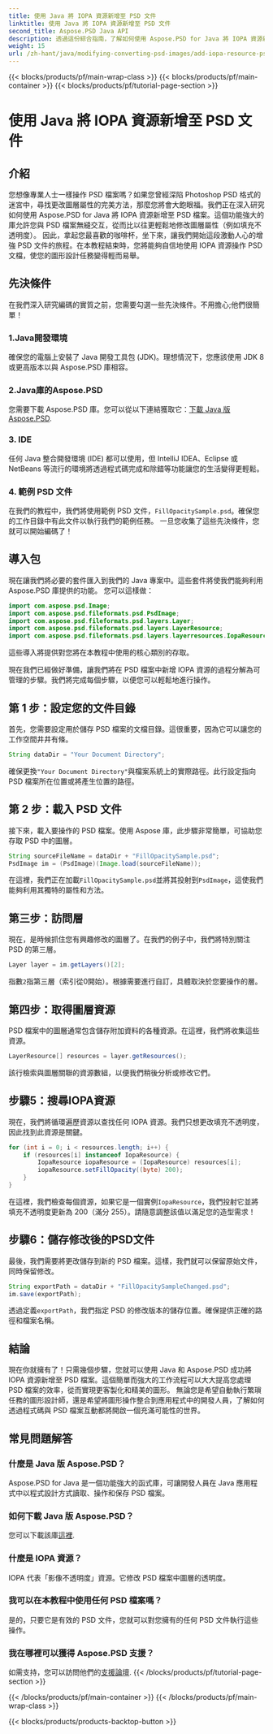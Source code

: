 ```yaml
---
title: 使用 Java 將 IOPA 資源新增至 PSD 文件
linktitle: 使用 Java 將 IOPA 資源新增至 PSD 文件
second_title: Aspose.PSD Java API
description: 透過這份綜合指南，了解如何使用 Aspose.PSD for Java 將 IOPA 資源新增至 PSD 檔案。有效圖形操作的簡單步驟。
weight: 15
url: /zh-hant/java/modifying-converting-psd-images/add-iopa-resource-psd-files/
---
```


{{< blocks/products/pf/main-wrap-class >}}
{{< blocks/products/pf/main-container >}}
{{< blocks/products/pf/tutorial-page-section >}}

# 使用 Java 將 IOPA 資源新增至 PSD 文件

## 介紹
您想像專業人士一樣操作 PSD 檔案嗎？如果您曾經深陷 Photoshop PSD 格式的迷宮中，尋找更改圖層屬性的完美方法，那麼您將會大飽眼福。我們正在深入研究如何使用 Aspose.PSD for Java 將 IOPA 資源新增至 PSD 檔案。這個功能強大的庫允許您與 PSD 檔案無縫交互，從而比以往更輕鬆地修改圖層屬性（例如填充不透明度）。
因此，拿起您最喜歡的咖啡杯，坐下來，讓我們開始這段激動人心的增強 PSD 文件的旅程。在本教程結束時，您將能夠自信地使用 IOPA 資源操作 PSD 文檔，使您的圖形設計任務變得輕而易舉。
## 先決條件
在我們深入研究編碼的實質之前，您需要勾選一些先決條件。不用擔心;他們很簡單！
### 1.Java開發環境
確保您的電腦上安裝了 Java 開發工具包 (JDK)。理想情況下，您應該使用 JDK 8 或更高版本以與 Aspose.PSD 庫相容。 
### 2.Java庫的Aspose.PSD
您需要下載 Aspose.PSD 庫。您可以從以下連結獲取它：[下載 Java 版 Aspose.PSD](https://releases.aspose.com/psd/java/).
### 3. IDE
任何 Java 整合開發環境 (IDE) 都可以使用，但 IntelliJ IDEA、Eclipse 或 NetBeans 等流行的環境將透過程式碼完成和除錯等功能讓您的生活變得更輕鬆。
### 4. 範例 PSD 文件
在我們的教程中，我們將使用範例 PSD 文件，`FillOpacitySample.psd`。確保您的工作目錄中有此文件以執行我們的範例任務。
一旦您收集了這些先決條件，您就可以開始編碼了！
## 導入包
現在讓我們將必要的套件匯入到我們的 Java 專案中。這些套件將使我們能夠利用 Aspose.PSD 庫提供的功能。
您可以這樣做：
```java
import com.aspose.psd.Image;
import com.aspose.psd.fileformats.psd.PsdImage;
import com.aspose.psd.fileformats.psd.layers.Layer;
import com.aspose.psd.fileformats.psd.layers.LayerResource;
import com.aspose.psd.fileformats.psd.layers.layerresources.IopaResource;
```
這些導入將提供對您將在本教程中使用的核心類別的存取。 

現在我們已經做好準備，讓我們將在 PSD 檔案中新增 IOPA 資源的過程分解為可管理的步驟。我們將完成每個步驟，以便您可以輕鬆地進行操作。
## 第 1 步：設定您的文件目錄
首先，您需要設定用於儲存 PSD 檔案的文檔目錄。這很重要，因為它可以讓您的工作空間井井有條。
```java
String dataDir = "Your Document Directory";
```
確保更換`"Your Document Directory"`與檔案系統上的實際路徑。此行設定指向 PSD 檔案所在位置或將產生位置的路徑。
## 第 2 步：載入 PSD 文件 
接下來，載入要操作的 PSD 檔案。使用 Aspose 庫，此步驟非常簡單，可協助您存取 PSD 中的圖層。
```java
String sourceFileName = dataDir + "FillOpacitySample.psd";
PsdImage im = (PsdImage)(Image.load(sourceFileName));
```
在這裡，我們正在加載`FillOpacitySample.psd`並將其投射到`PsdImage`，這使我們能夠利用其獨特的屬性和方法。 
## 第三步：訪問層 
現在，是時候抓住您有興趣修改的圖層了。在我們的例子中，我們將特別關注 PSD 的第三層。
```java
Layer layer = im.getLayers()[2];
```
指數`2`指第三層（索引從0開始）。根據需要進行自訂，具體取決於您要操作的層。
## 第四步：取得圖層資源 
PSD 檔案中的圖層通常包含儲存附加資料的各種資源。在這裡，我們將收集這些資源。
```java
LayerResource[] resources = layer.getResources();
```
該行檢索與圖層關聯的資源數組，以便我們稍後分析或修改它們。
## 步驟5：搜尋IOPA資源 
現在，我們將循環遍歷資源以查找任何 IOPA 資源。我們只想更改填充不透明度，因此找到此資源是關鍵。
```java
for (int i = 0; i < resources.length; i++) {
    if (resources[i] instanceof IopaResource) {
        IopaResource iopaResource = (IopaResource) resources[i];
        iopaResource.setFillOpacity((byte) 200);
    }
}
```
在這裡，我們檢查每個資源，如果它是一個實例`IopaResource`，我們投射它並將填充不透明度更新為 200（滿分 255）。請隨意調整該值以滿足您的造型需求！
## 步驟6：儲存修改後的PSD文件
最後，我們需要將更改儲存到新的 PSD 檔案。這樣，我們就可以保留原始文件，同時保留修改。
```java
String exportPath = dataDir + "FillOpacitySampleChanged.psd";
im.save(exportPath);
```
透過定義`exportPath`，我們指定 PSD 的修改版本的儲存位置。確保提供正確的路徑和檔案名稱。
## 結論
現在你就擁有了！只需幾個步驟，您就可以使用 Java 和 Aspose.PSD 成功將 IOPA 資源新增至 PSD 檔案。這個簡單而強大的工作流程可以大大提高您處理 PSD 檔案的效率，從而實現更客製化和精美的圖形。
無論您是希望自動執行繁瑣任務的圖形設計師，還是希望將圖形操作整合到應用程式中的開發人員，了解如何透過程式碼與 PSD 檔案互動都將開啟一個充滿可能性的世界。
## 常見問題解答
### 什麼是 Java 版 Aspose.PSD？  
Aspose.PSD for Java 是一個功能強大的函式庫，可讓開發人員在 Java 應用程式中以程式設計方式讀取、操作和保存 PSD 檔案。
### 如何下載 Java 版 Aspose.PSD？  
您可以下載該庫[這裡](https://releases.aspose.com/psd/java/).
### 什麼是 IOPA 資源？  
IOPA 代表「影像不透明度」資源。它修改 PSD 檔案中圖層的透明度。
### 我可以在本教程中使用任何 PSD 檔案嗎？  
是的，只要它是有效的 PSD 文件，您就可以對您擁有的任何 PSD 文件執行這些操作。
### 我在哪裡可以獲得 Aspose.PSD 支援？  
如需支持，您可以訪問他們的[支援論壇](https://forum.aspose.com/c/psd/34).
{{< /blocks/products/pf/tutorial-page-section >}}

{{< /blocks/products/pf/main-container >}}
{{< /blocks/products/pf/main-wrap-class >}}

{{< blocks/products/products-backtop-button >}}
